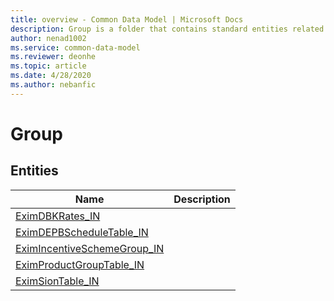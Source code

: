 ```yaml
---
title: overview - Common Data Model | Microsoft Docs
description: Group is a folder that contains standard entities related to the Common Data Model.
author: nenad1002
ms.service: common-data-model
ms.reviewer: deonhe
ms.topic: article
ms.date: 4/28/2020
ms.author: nebanfic
---
```


# Group


## Entities

|Name|Description|
|---|---|
|[EximDBKRates_IN](EximDBKRates_IN.md)||
|[EximDEPBScheduleTable_IN](EximDEPBScheduleTable_IN.md)||
|[EximIncentiveSchemeGroup_IN](EximIncentiveSchemeGroup_IN.md)||
|[EximProductGroupTable_IN](EximProductGroupTable_IN.md)||
|[EximSionTable_IN](EximSionTable_IN.md)||
